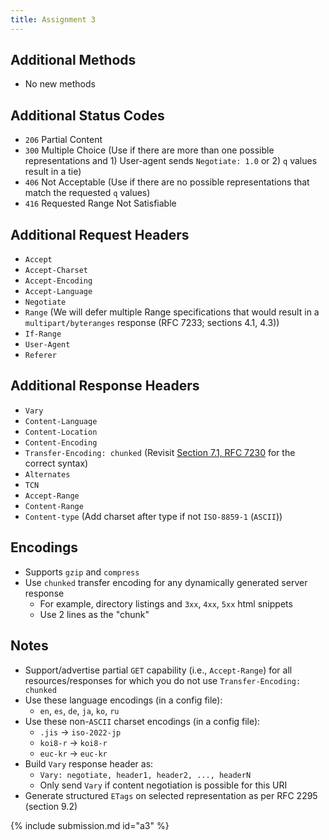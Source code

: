 ```yaml
---
title: Assignment 3
---
```


## Additional Methods

* No new methods

## Additional Status Codes

* `206` Partial Content
* `300` Multiple Choice (Use if there are more than one possible representations and 1) User-agent sends `Negotiate: 1.0` or 2) `q` values result in a tie)
* `406` Not Acceptable (Use if there are no possible representations that match the requested `q` values)
* `416` Requested Range Not Satisfiable

## Additional Request Headers

* `Accept`
* `Accept-Charset`
* `Accept-Encoding`
* `Accept-Language`
* `Negotiate`
* `Range` (We will defer multiple Range specifications that would result in a `multipart/byteranges` response (RFC 7233; sections 4.1, 4.3))
* `If-Range`
* `User-Agent`
* `Referer`

## Additional Response Headers

* `Vary`
* `Content-Language`
* `Content-Location`
* `Content-Encoding`
* `Transfer-Encoding: chunked` (Revisit [Section 7.1, RFC 7230](https://tools.ietf.org/html/rfc7230#section-4.1) for the correct syntax)
* `Alternates`
* `TCN`
* `Accept-Range`
* `Content-Range`
* `Content-type` (Add charset after type if not `ISO-8859-1` (`ASCII`))

## Encodings

* Supports `gzip` and `compress`
* Use `chunked` transfer encoding for any dynamically generated server response
  * For example, directory listings and `3xx`, `4xx`, `5xx` html snippets
  * Use 2 lines as the "chunk"

## Notes

* Support/advertise partial `GET` capability (i.e., `Accept-Range`) for all resources/responses for which you do not use `Transfer-Encoding: chunked`
* Use these language encodings (in a config file):
  * `en`, `es`, `de`, `ja`, `ko`, `ru`
* Use these non-`ASCII` charset encodings (in a config file):
  * `.jis` -> `iso-2022-jp`
  * `koi8-r` -> `koi8-r`
  * `euc-kr` -> `euc-kr`
* Build `Vary` response header as:
  * `Vary: negotiate, header1, header2, ..., headerN`
  * Only send `Vary` if content negotiation is possible for this URI
* Generate structured `ETags` on selected representation as per RFC 2295 (section 9.2)

{% include submission.md id="a3" %}
